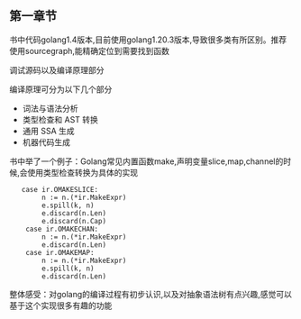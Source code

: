 ## 第一章节

书中代码golang1.4版本,目前使用golang1.20.3版本,导致很多类有所区别。推荐使用sourcegraph,能精确定位到需要找到函数

调试源码以及编译原理部分

编译原理可分为以下几个部分
- 词法与语法分析
- 类型检查和 AST 转换
- 通用 SSA 生成
- 机器代码生成

书中举了一个例子：Golang常见内置函数make,声明变量slice,map,channel的时候,会使用类型检查转换为具体的实现
```shell
   case ir.OMAKESLICE:
		n := n.(*ir.MakeExpr)
		e.spill(k, n)
		e.discard(n.Len)
		e.discard(n.Cap)
	case ir.OMAKECHAN:
		n := n.(*ir.MakeExpr)
		e.discard(n.Len)
	case ir.OMAKEMAP:
		n := n.(*ir.MakeExpr)
		e.spill(k, n)
		e.discard(n.Len)
```
整体感受：对golang的编译过程有初步认识,以及对抽象语法树有点兴趣,感觉可以基于这个实现很多有趣的功能






